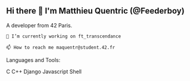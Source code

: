 ## Hi there 👋 I'm Matthieu Quentric (@Feederboy)
A developer from 42 Paris.

    🔭 I’m currently working on ft_transcendance

    📫 How to reach me maquentr@student.42.fr

Languages and Tools:

C C++ Django Javascript Shell
